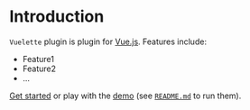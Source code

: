 # Introduction

`Vuelette` plugin is plugin for [Vue.js](http://vuejs.org).
Features include:

- Feature1
- Feature2
- ...

[Get started](./started/) or play with the [demo](https://github.com//vuelette/tree/dev/demo) (see [`README.md`](https://github.com//vuelette/) to run them).
